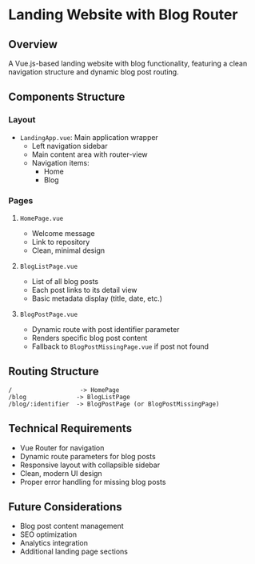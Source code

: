 # Landing Website with Blog Router

## Overview

A Vue.js-based landing website with blog functionality, featuring a clean navigation structure and dynamic blog post routing.

## Components Structure

### Layout

- `LandingApp.vue`: Main application wrapper
  - Left navigation sidebar
  - Main content area with router-view
  - Navigation items:
    - Home
    - Blog

### Pages

1. `HomePage.vue`

   - Welcome message
   - Link to repository
   - Clean, minimal design

2. `BlogListPage.vue`

   - List of all blog posts
   - Each post links to its detail view
   - Basic metadata display (title, date, etc.)

3. `BlogPostPage.vue`
   - Dynamic route with post identifier parameter
   - Renders specific blog post content
   - Fallback to `BlogPostMissingPage.vue` if post not found

## Routing Structure

```
/                   -> HomePage
/blog              -> BlogListPage
/blog/:identifier  -> BlogPostPage (or BlogPostMissingPage)
```

## Technical Requirements

- Vue Router for navigation
- Dynamic route parameters for blog posts
- Responsive layout with collapsible sidebar
- Clean, modern UI design
- Proper error handling for missing blog posts

## Future Considerations

- Blog post content management
- SEO optimization
- Analytics integration
- Additional landing page sections
